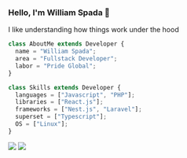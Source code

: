 ### Hello, I'm William Spada 👋
I like understanding how things work under the hood

```js
class AboutMe extends Developer {
  name = "William Spada";
  area = "Fullstack Developer";
  labor = "Pride Global";
}

class Skills extends Developer {
  languages = ["Javascript", "PHP"];
  libraries = ["React.js"];
  frameworks = ["Nest.js", "Laravel"];
  superset = ["Typescript"];
  OS = ["Linux"];
}
```
  <div>
    <a href = "mailto:williamrspada02@gmail.com"><img src="https://img.shields.io/badge/-Gmail-%23333?style=for-the-badge&logo=gmail&logoColor=white" target="_blank"></a>
    <a href="https://www.linkedin.com/in/william-rodrigues-spada-03b828192/" target="_blank"><img src="https://img.shields.io/badge/-LinkedIn-%230077B5?style=for-the-badge&logo=linkedin&logoColor=white" target="_blank"></a>
  </div>
  

  
